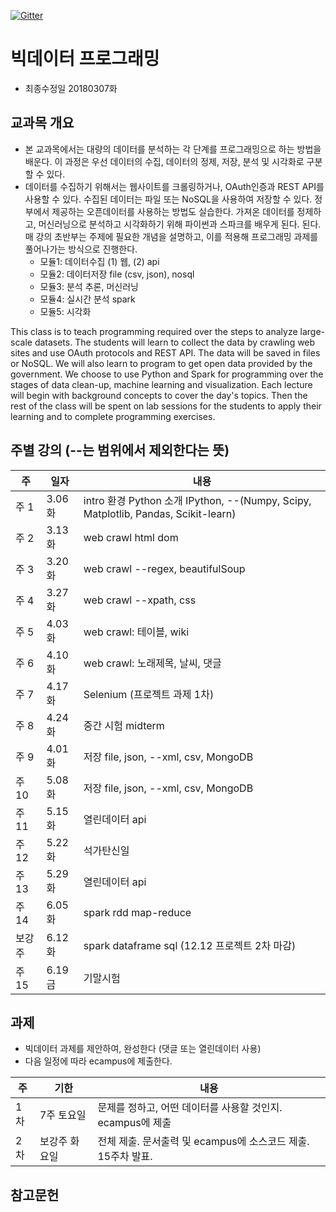 [![Gitter](https://badges.gitter.im/smu405/s.svg)](https://gitter.im/smu405/s?utm_source=badge&utm_medium=badge&utm_campaign=pr-badge)

# 빅데이터 프로그래밍

* 최종수정일 20180307화

## 교과목 개요

* 본 교과목에서는 대량의 데이터를 분석하는 각 단계를 프로그래밍으로 하는 방법을 배운다.
이 과정은 우선 데이터의 수집, 데이터의 정제, 저장, 분석 및 시각화로 구분할 수
있다.
* 데이터를 수집하기 위해서는 웹사이트를 크롤링하거나, OAuth인증과 REST API를 사용할 수 있다.
수집된 데이터는 파일 또는 NoSQL을 사용하여 저장할 수 있다.
정부에서 제공하는 오픈데이터를 사용하는 방법도 실습한다.
가져온 데이터를 정제하고, 머신러닝으로 분석하고 시각화하기 위해 파이썬과 스파크를 배우게 된다.
된다. 매 강의 초반부는 주제에 필요한 개념을 설명하고, 이를 적용해 프로그래밍 과제를 풀어나가는 방식으로 진행한다.
    * 모듈1: 데이터수집 (1) 웹, (2) api
    * 모듈2: 데이터저장 file (csv, json), nosql
    * 모듈3: 분석 추론, 머신러닝
    * 모듈4: 실시간 분석 spark
    * 모듈5: 시각화

This class is to teach programming required over the steps to analyze large-scale datasets.
The students will learn to collect the data by crawling web sites and use OAuth protocols and REST API.
The data will be saved in files or NoSQL.
We will also learn to program to get open data provided by the government.
We choose to use Python and Spark for programming over the stages of data clean-up, machine learning and visualization.
Each lecture will begin with background concepts to cover the day's topics.
Then the rest of the class will be spent on lab sessions for the students to apply their learning and to complete programming exercises.

## 주별 강의 (--는 범위에서 제외한다는 뜻)

주 | 일자 | 내용
-----|-----|-----
주 1 |  3.06화 | intro 환경 Python 소개 IPython, --(Numpy, Scipy, Matplotlib, Pandas, Scikit-learn)
주 2 |  3.13화 | web crawl html dom
주 3 |  3.20화 | web crawl --regex, beautifulSoup
주 4 |  3.27화 | web crawl --xpath, css
주 5 |  4.03화 | web crawl: 테이블, wiki 
주 6 |  4.10화 | web crawl: 노래제목, 날씨, 댓글
주 7 |  4.17화 | Selenium (프로젝트 과제 1차)
주 8 |  4.24화 | 중간 시험 midterm 
주 9 |  4.01화 | 저장 file, json, --xml, csv, MongoDB
주 10 |  5.08화 | 저장 file, json, --xml, csv, MongoDB
주 11 |  5.15화 | 열린데이터 api
주 12 |  5.22화 | 석가탄신일
주 13 |  5.29화 | 열린데이터 api
주 14 |  6.05화 | spark rdd map-reduce
보강주 |  6.12화 | spark dataframe sql (12.12 프로젝트 2차 마감)
주 15 |  6.19금| 기말시험

## 과제
* 빅데이터 과제를 제안하여, 완성한다 (댓글 또는 열린데이터 사용)
* 다음 일정에 따라 ecampus에 제출한다.

주 | 기한 | 내용
-----|-----|-----
1차 | 7주 토요일 | 문제를 정하고, 어떤 데이터를 사용할 것인지. ecampus에 제출
2차 | 보강주 화요일 | 전체 제출. 문서출력 및 ecampus에 소스코드 제출. 15주차 발표.

## 참고문헌



